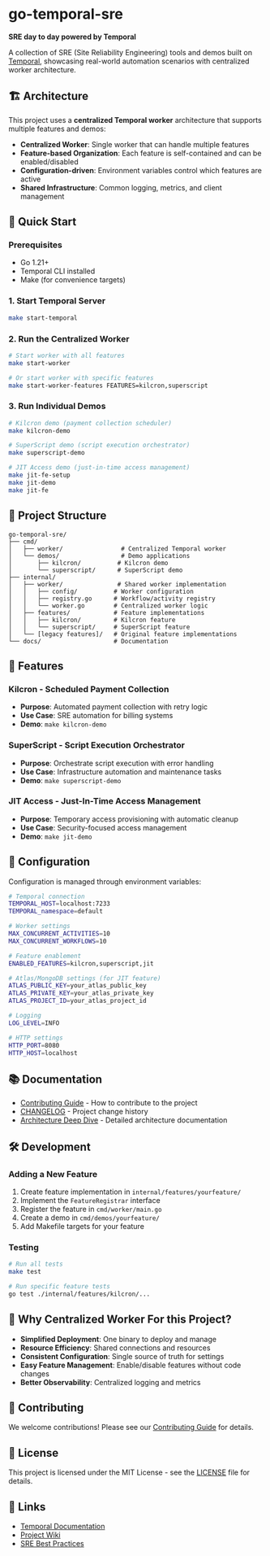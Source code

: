 # go-temporal-sre

**SRE day to day powered by Temporal**

A collection of SRE (Site Reliability Engineering) tools and demos built on [Temporal](https://temporal.io/), showcasing real-world automation scenarios with centralized worker architecture.

## 🏗️ Architecture

This project uses a **centralized Temporal worker** architecture that supports multiple features and demos:

- **Centralized Worker**: Single worker that can handle multiple features
- **Feature-based Organization**: Each feature is self-contained and can be enabled/disabled
- **Configuration-driven**: Environment variables control which features are active
- **Shared Infrastructure**: Common logging, metrics, and client management

## 🚀 Quick Start

### Prerequisites

- Go 1.21+
- Temporal CLI installed
- Make (for convenience targets)

### 1. Start Temporal Server

```bash
make start-temporal
```

### 2. Run the Centralized Worker

```bash
# Start worker with all features
make start-worker

# Or start worker with specific features
make start-worker-features FEATURES=kilcron,superscript
```

### 3. Run Individual Demos

```bash
# Kilcron demo (payment collection scheduler)
make kilcron-demo

# SuperScript demo (script execution orchestrator)
make superscript-demo

# JIT Access demo (just-in-time access management)
make jit-fe-setup
make jit-demo
make jit-fe
```

## 📁 Project Structure

```
go-temporal-sre/
├── cmd/
│   ├── worker/                # Centralized Temporal worker
│   └── demos/                 # Demo applications
│       ├── kilcron/          # Kilcron demo
│       └── superscript/      # SuperScript demo
├── internal/
│   ├── worker/               # Shared worker implementation
│   │   ├── config/          # Worker configuration
│   │   ├── registry.go      # Workflow/activity registry
│   │   └── worker.go        # Centralized worker logic
│   ├── features/            # Feature implementations
│   │   ├── kilcron/         # Kilcron feature
│   │   └── superscript/     # SuperScript feature
│   └── [legacy features]/   # Original feature implementations
└── docs/                    # Documentation
```

## 🎯 Features

### Kilcron - Scheduled Payment Collection
- **Purpose**: Automated payment collection with retry logic
- **Use Case**: SRE automation for billing systems
- **Demo**: `make kilcron-demo`

### SuperScript - Script Execution Orchestrator
- **Purpose**: Orchestrate script execution with error handling
- **Use Case**: Infrastructure automation and maintenance tasks
- **Demo**: `make superscript-demo`

### JIT Access - Just-In-Time Access Management
- **Purpose**: Temporary access provisioning with automatic cleanup
- **Use Case**: Security-focused access management  
- **Demo**: `make jit-demo`

## 🔧 Configuration

Configuration is managed through environment variables:

```bash
# Temporal connection
TEMPORAL_HOST=localhost:7233
TEMPORAL_namespace=default

# Worker settings
MAX_CONCURRENT_ACTIVITIES=10
MAX_CONCURRENT_WORKFLOWS=10

# Feature enablement
ENABLED_FEATURES=kilcron,superscript,jit

# Atlas/MongoDB settings (for JIT feature)
ATLAS_PUBLIC_KEY=your_atlas_public_key
ATLAS_PRIVATE_KEY=your_atlas_private_key
ATLAS_PROJECT_ID=your_atlas_project_id

# Logging
LOG_LEVEL=INFO

# HTTP settings
HTTP_PORT=8080
HTTP_HOST=localhost
```

## 📚 Documentation

- [Contributing Guide](CONTRIBUTING.md) - How to contribute to the project
- [CHANGELOG](CHANGELOG.md) - Project change history
- [Architecture Deep Dive](docs/architecture/) - Detailed architecture documentation

## 🛠️ Development

### Adding a New Feature

1. Create feature implementation in `internal/features/yourfeature/`
2. Implement the `FeatureRegistrar` interface
3. Register the feature in `cmd/worker/main.go`
4. Create a demo in `cmd/demos/yourfeature/`
5. Add Makefile targets for your feature

### Testing

```bash
# Run all tests
make test

# Run specific feature tests
go test ./internal/features/kilcron/...
```

## 🌟 Why Centralized Worker For this Project?

- **Simplified Deployment**: One binary to deploy and manage
- **Resource Efficiency**: Shared connections and resources
- **Consistent Configuration**: Single source of truth for settings
- **Easy Feature Management**: Enable/disable features without code changes
- **Better Observability**: Centralized logging and metrics

## 🤝 Contributing

We welcome contributions! Please see our [Contributing Guide](CONTRIBUTING.md) for details.

## 📄 License

This project is licensed under the MIT License - see the [LICENSE](LICENSE) file for details.

## 🔗 Links

- [Temporal Documentation](https://docs.temporal.io/)
- [Project Wiki](https://deepwiki.com/cheelim1/go-temporal-sre/1-overview)
- [SRE Best Practices](https://sre.google/)
